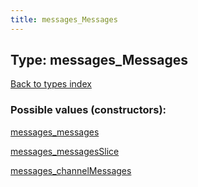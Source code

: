 ```yaml
---
title: messages_Messages
---
```

## Type: messages\_Messages  
[Back to types index](index.md)



### Possible values (constructors):

[messages\_messages](../constructors/messages_messages.md)  

[messages\_messagesSlice](../constructors/messages_messagesSlice.md)  

[messages\_channelMessages](../constructors/messages_channelMessages.md)  

